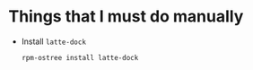 # Things that I must do manually

- Install `latte-dock`
  
  ```sh
  rpm-ostree install latte-dock
  ```
